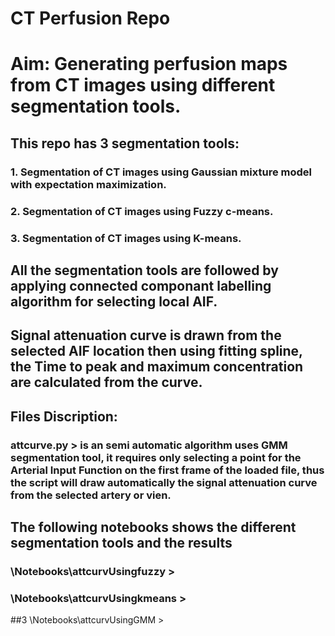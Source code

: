 # CT Perfusion Repo
# Aim: Generating perfusion maps from CT images using different segmentation tools.

## This repo has 3 segmentation tools:

### 1. Segmentation of CT images using Gaussian mixture model with expectation maximization.
### 2. Segmentation of CT images using Fuzzy c-means.
### 3. Segmentation of CT images using K-means. 

## All the segmentation tools are followed by applying connected componant labelling algorithm for selecting local AIF. 

## Signal attenuation curve is drawn from the selected AIF location then using fitting spline, the Time to peak and maximum concentration are calculated from the curve. 


## Files Discription:

### attcurve.py > is an semi automatic algorithm uses GMM segmentation tool, it requires only selecting a point for the Arterial Input Function on the first frame of the loaded file, thus the script will draw automatically the signal attenuation curve from the selected artery or vien. 

## The following notebooks shows the different segmentation tools and the results 
### \Notebooks\attcurvUsingfuzzy > 
### \Notebooks\attcurvUsingkmeans > 
##3 \Notebooks\attcurvUsingGMM > 
